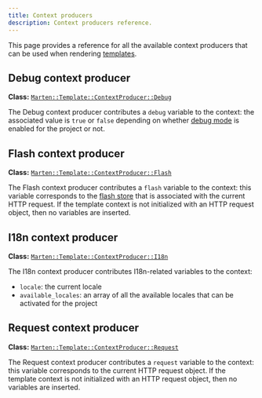 ```yaml
---
title: Context producers
description: Context producers reference.
---
```


This page provides a reference for all the available context producers that can be used when rendering [templates](../introduction.md).

## Debug context producer

**Class:** [`Marten::Template::ContextProducer::Debug`](pathname:///api/0.4/Marten/Template/ContextProducer/Debug.html)

The Debug context producer contributes a `debug` variable to the context: the associated value is `true` or `false` depending on whether [debug mode](../../development/reference/settings.md#debug) is enabled for the project or not.

## Flash context producer

**Class:** [`Marten::Template::ContextProducer::Flash`](pathname:///api/0.4/Marten/Template/ContextProducer/Flash.html)

The Flash context producer contributes a `flash` variable to the context: this variable corresponds to the [flash store](../../handlers-and-http/introduction.md#using-the-flash-store) that is associated with the current HTTP request. If the template context is not initialized with an HTTP request object, then no variables are inserted.

## I18n context producer

**Class:** [`Marten::Template::ContextProducer::I18n`](pathname:///api/0.4/Marten/Template/ContextProducer/I18n.html)

The I18n context producer contributes I18n-related variables to the context:

* `locale`: the current locale
* `available_locales`: an array of all the available locales that can be activated for the project

## Request context producer

**Class:** [`Marten::Template::ContextProducer::Request`](pathname:///api/0.4/Marten/Template/ContextProducer/Request.html)

The Request context producer contributes a `request` variable to the context: this variable corresponds to the current HTTP request object. If the template context is not initialized with an HTTP request object, then no variables are inserted.

